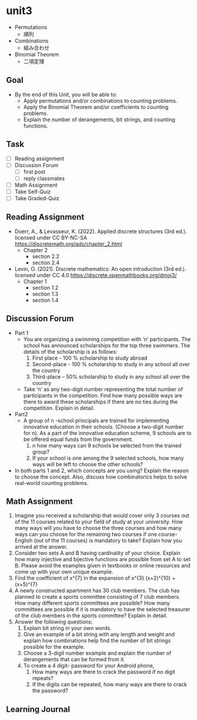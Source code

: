 # unit3

- Permutations
  - 順列
- Combinations
  - 組み合わせ
- Binomial Theorem
  - 二項定理

## Goal

- By the end of this Unit, you will be able to:
  - Apply permutations and/or combinations to counting problems.  
  - Apply the Binomial Theorem and/or coefficients to counting problems.
  - Explain the number of derangements, bit strings, and counting functions.

## Task

- [ ] Reading assignment
- [ ] Discussion Forum
  - [ ] first post
  - [ ] reply classmates
- [ ] Math Assignment
- [ ] Take Self-Quiz
- [ ] Take Graded-Quiz

## Reading Assignment

- Doerr, A., & Levasseur, K. (2022). Applied discrete structures (3rd ed.). licensed under CC BY-NC-SA <https://discretemath.org/ads/chapter_2.html>
  - Chapter 2
    - section 2.2
    - section 2.4
- Levin, O. (2021). Discrete mathematics: An open introduction (3rd ed.). licensed under CC 4.0 <https://discrete.openmathbooks.org/dmoi3/>
  - Chapter 1
    - section 1.2
    - section 1.3
    - section 1.4

## Discussion Forum

- Part 1
  - You are organizing a swimming competition with ‘n’ participants. The school has announced scholarships for the top three swimmers. The details of the scholarship is as follows:
    1. First place - 100 % scholarship to study abroad
    2. Second-place - 100 % scholarship to study in any school all over the country
    3. Third-place – 50% scholarship to study in any school all over the country
  - Take ‘n’ as any two-digit number representing the total number of participants in the competition. Find how many possible ways are there to award these scholarships if there are no ties during the competition. Explain in detail.
- Part2
  - A group of n -school principals are trained for implementing innovative education in their schools. (Choose a two-digit number for n). As a part of the innovative education scheme, 9 schools are to be offered equal funds from the government.
    1. n how many ways can 9 schools be selected from the trained group?
    2. If your school is one among the 9 selected schools, how many ways will be left to choose the other schools?
- In both parts 1 and 2, which concepts are you using? Explain the reason to choose the concept. Also, discuss how combinatorics helps to solve real-world counting problems.

## Math Assignment

1. Imagine you received a scholarship that would cover only 3 courses out of the 11 courses related to your field of study at your university. How many ways will you have to choose the three courses and how many ways can you choose for the remaining two courses if one course- English (out of the 11 courses) is mandatory to take? Explain how you arrived at the answer.
2. Consider two sets A and B having cardinality of your choice. Explain how many injective and bijective functions are possible from set A to set B. Please avoid the examples given in textbooks or online resources and come up with your own unique example.
3. Find the coefficient of   x^{7}   in the expansion of   x^{3} (x+2)^{10} + (x+5)^{7}
4. A newly constructed apartment has 30 club members. The club has planned to create a sports committee consisting of 7 club members. How many different sports committees are possible? How many committees are possible if it is mandatory to have the selected treasurer of the club members in the sports committee? Explain in detail.
5. Answer the following questions:
   1. Explain bit string in your own words.
   2. Give an example of a bit string with any length and weight and explain how combinations help find the number of bit strings possible for the example.
   3. Choose a 3-digit number example and explain the number of derangements that can be formed from it.
   4. To create a 4 digit- password for your Android phone,
      1. How many ways are there to crack the password if no digit repeats?
      2. If the digits can be repeated, how many ways are there to crack the password?

## Learning Journal
